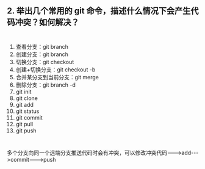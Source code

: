 ## 2. 举出几个常用的 git 命令，描述什么情况下会产生代码冲突？如何解决？
#
1. 查看分支：git branch
2. 创建分支：git branch <name>
3. 切换分支：git checkout <name>
4. 创建+切换分支：git checkout -b <name>
5. 合并某分支到当前分支：git merge <name>
6. 删除分支：git branch -d <name>
7. git init
8. git clone
9. git add
10. git status
11. git commit
12. git pull 
13. git push 
#
多个分支向同一个远端分支推送代码时会有冲突，可以修改冲突代码--->add--->commit--->push